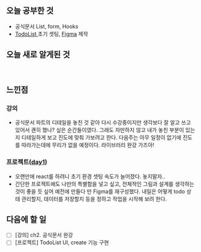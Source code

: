 ## 오늘 공부한 것

- 공식문서 List, form, Hooks
- [TodoList ](https://github.com/study-imhjlov/fe-study-react-todo-list)초기 셋팅, [Figma](https://www.figma.com/file/ybvehpb9aW3I6Z8w2j72UD/TodoList?node-id=0%3A1) 제작

## 오늘 새로 알게된 것

</br>

## 느낀점

### 강의

- 공식문서 파트의 디테일을 놓친 것 같아 다시 수강중이지만 생각보다 잘 알고 쓰고 있어서 괜히 했나? 싶은 순간들이였다. 그래도 자만하지 않고 내가 놓친 부분이 있는지 디테일하게 보고 진도에 맞춰 가보려고 한다. 다음주는 아무 일정이 없기에 진도를 따라가는데에 무리가 없을 예정이다. 라이브러리 완강 가즈아!

### 프로젝트([day1](https://github.com/imhjlov/TIL/blob/main/%ED%94%84%EB%A1%A0%ED%8A%B8%EC%97%94%EB%93%9C%20%EC%8A%A4%ED%84%B0%EB%94%94/TodoList/22.02.27.md))

- 오랜만에 react를 하려니 초기 환경 셋팅 속도가 늘어졌다. 놓지말자..
- 간단한 프로젝트에도 나만의 특별함을 넣고 싶고, 전체적인 그림과 설계를 생각하는 것이 좋을 듯 싶어 예전에 만들다 만 Figma를 재구성했다. 내일은 어떻게 todo 상태 관리할지, 데이터를 저장할지 등을 정하고 작업을 시작해 보려 한다.

## 다음에 할 일

- [ ] [강의] ch2. 공식문서 완강
- [ ] [프로젝트] TodoList UI, create 기능 구현
